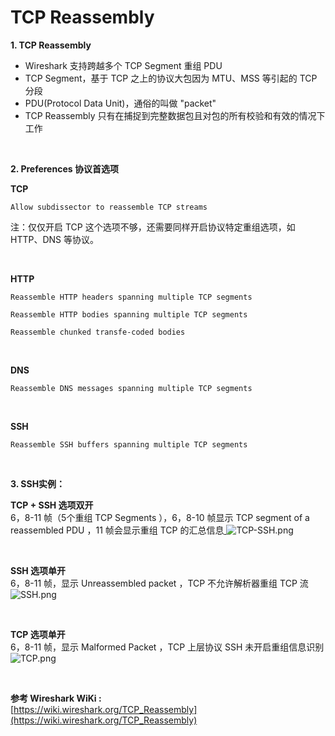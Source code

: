 # TCP Reassembly

**1. TCP Reassembly**

- Wireshark 支持跨越多个 TCP Segment 重组 PDU
- TCP Segment，基于 TCP 之上的协议大包因为 MTU、MSS 等引起的 TCP 分段
- PDU(Protocol Data Unit)，通俗的叫做 "packet"
- TCP Reassembly 只有在捕捉到完整数据包且对包的所有校验和有效的情况下工作

<br/>

**2. Preferences 协议首选项**

**TCP**

```
Allow subdissector to reassemble TCP streams
```

注：仅仅开启 TCP 这个选项不够，还需要同样开启协议特定重组选项，如 HTTP、DNS 等协议。

<br/>

**HTTP**

`Reassemble HTTP headers spanning multiple TCP segments`

`Reassemble HTTP bodies spanning multiple TCP segments`

`Reassemble chunked transfe-coded bodies`

<br/>

**DNS**

`Reassemble DNS messages spanning multiple TCP segments`

<br/>

**SSH**

`Reassemble SSH buffers spanning multiple TCP segments`

<br/>

**3. SSH实例：**

**TCP + SSH 选项双开**  
6，8-11 帧（5个重组 TCP Segments ），6，8-10 帧显示 TCP segment of a reassembled PDU ，11 帧会显示重组 TCP 的汇总信息[
](https://postimg.cc/CnHtTSqc)![TCP-SSH.png](https://cdn.nlark.com/yuque/0/2020/png/2777842/1604925583418-477bab21-0e68-446f-b9b6-565fcdb00da4.png#align=left&display=inline&height=234&margin=%5Bobject%20Object%5D&name=TCP-SSH.png&originHeight=234&originWidth=1301&size=37828&status=done&style=none&width=1301)

<br/>

**SSH 选项单开**  
6，8-11 帧，显示 Unreassembled packet ，TCP 不允许解析器重组 TCP 流
![SSH.png](https://cdn.nlark.com/yuque/0/2020/png/2777842/1604925637699-07814dec-5eb0-4f0e-8432-b9ad638a0e4f.png#align=left&display=inline&height=237&margin=%5Bobject%20Object%5D&name=SSH.png&originHeight=237&originWidth=1304&size=38794&status=done&style=none&width=1304)

<br/>

**TCP 选项单开**  
6，8-11 帧，显示 Malformed Packet ，TCP 上层协议 SSH 未开启重组信息识别
![TCP.png](https://cdn.nlark.com/yuque/0/2020/png/2777842/1604925714353-91559fdf-275e-477b-8915-f11f683a7590.png#align=left&display=inline&height=238&margin=%5Bobject%20Object%5D&name=TCP.png&originHeight=238&originWidth=1298&size=38804&status=done&style=none&width=1298)

<br/>

**参考 Wireshark WiKi :**  
[https://wiki.wireshark.org/TCP_Reassembly](https://wiki.wireshark.org/TCP_Reassembly)

